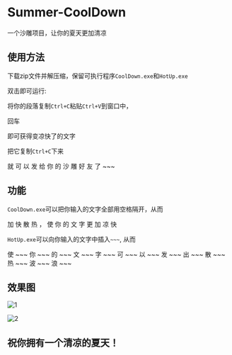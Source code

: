# Summer-CoolDown
一个沙雕项目，让你的夏天更加清凉

## 使用方法

下载zip文件并解压缩，保留可执行程序``CoolDown.exe``和``HotUp.exe``

双击即可运行:

将你的段落复制``Ctrl+C``粘贴``Ctrl+V``到窗口中，

回车

即可获得变凉快了的文字

把它复制``Ctrl+C``下来

就 可 以 发 给 你 的 沙 雕 好 友 了 ~~~ 

## 功能

``CoolDown.exe``可以把你输入的文字全部用空格隔开，从而

加 快 散 热 ， 使 你 的 文 字 更 加 凉 快 


``HotUp.exe``可以向你输入的文字中插入`` ~~~ ``, 从而

使 ~~~ 你 ~~~ 的 ~~~ 文 ~~~ 字 ~~~ 可 ~~~ 以 ~~~ 发 ~~~ 出 ~~~ 散 ~~~ 热 ~~~ 波 ~~~ 浪 ~~~

## 效果图

![1](img/1.jpg)

![2](img/2.jpg)


## 祝你拥有一个清凉的夏天！

